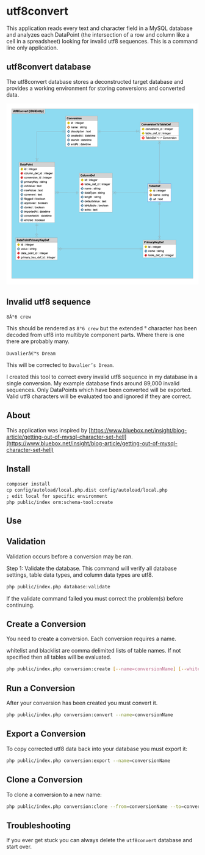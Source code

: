 utf8convert
============

This application reads every text and character field in a MySQL database 
and analyzes each DataPoint 
(the intersection of a row and column like a cell in a spreadsheet)
looking for invalid utf8 sequences.  This is a command line only application.


utf8convert database
--------------------

The utf8convert database stores a deconstructed target database and provides
a working environment for storing conversions and converted data.

![erd](https://raw.githubusercontent.com/API-Skeletons/utf8convert/master/media/erd.png)


Invalid utf8 sequence
---------------------

`8Â°6 crew`

This should be rendered as `8°6 crew` but the extended ° character has been decoded
from utf8 into multibyte component parts.  Where there is one there are 
probably many.  

`Duvalierâ€™s Dream`

This will be corrected to `Duvalier’s Dream`.

I created this tool to correct every invalid utf8 sequence in my database in 
a single conversion.  My example database finds around 89,000 invalid sequences.
Only DataPoints which have been converted will be exported.  Valid utf8 characters
will be evaluated too and ignored if they are correct.


About
-----

This application was inspired by [https://www.bluebox.net/insight/blog-article/getting-out-of-mysql-character-set-hell](https://www.bluebox.net/insight/blog-article/getting-out-of-mysql-character-set-hell)


Install
-------

```
composer install
cp config/autoload/local.php.dist config/autoload/local.php
; edit local for specific environment
php public/index orm:schema-tool:create
```


Use
---


Validation
----------

Validation occurs before a conversion may be ran.

Step 1: Validate the database.  This command will verify all database settings, table data types, and column data types are utf8.

```sh
php public/index.php database:validate
```

If the validate command failed you must correct the problem(s) before continuing.


Create a Conversion
-------------------

You need to create a conversion.  Each conversion requires a name.

whitelist and blacklist are comma delimited lists of table names.  If not specified then all tables will be evaluated.

```sh
php public/index.php conversion:create [--name=conversionName] [--whitelist=] [--blacklist=]
```


Run a Conversion
----------------

After your conversion has been created you must convert it.  

```sh
php public/index.php conversion:convert --name=conversionName
```


Export a Conversion
-------------------

To copy corrected utf8 data back into your database you must export it:

```sh
php public/index.php conversion:export --name=conversionName
```


Clone a Conversion
-----------------

To clone a conversion to a new name:

```sh
php public/index.php conversion:clone --from=conversionName --to=conversionName
```


Troubleshooting
---------------

If you ever get stuck you can always delete the `utf8convert` database and start over.

